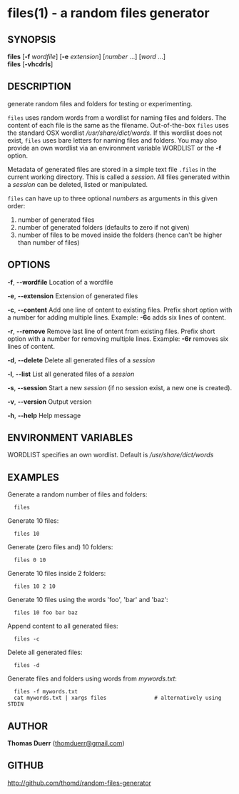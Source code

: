 # files(1) - a random files generator

## SYNOPSIS

**files** [**-f** _wordfile_] [**-e** _extension_] [*number* ...] [*word* ...]  
**files** [**-vhcdrls**]

## DESCRIPTION

generate random files and folders for testing or experimenting.

`files` uses random words from a wordlist for naming files and folders. The content of each file
is the same as the filename. Out-of-the-box `files` uses the standard OSX wordlist _/usr/share/dict/words_.
If this wordlist does not exist, `files` uses bare letters for naming files and folders. You may also 
provide an own wordlist via an environment variable WORDLIST or the **-f** option.

Metadata of generated files are stored in a simple text file `.files` in the current working directory.
This is called a _session_. All files generated within a _session_ can be deleted, listed or manipulated.

`files` can have up to three optional _numbers_ as arguments in this
given order:  
1) number of generated files  
2) number of generated folders (defaults to zero if not given)  
3) number of files to be moved inside the folders (hence can't be higher than number of files)

## OPTIONS
**-f**, **--wordfile**
    Location of a wordfile

**-e**, **--extension**
    Extension of generated files

**-c**, **--content**
    Add one line of ontent to existing files. Prefix short option with a number for adding multiple lines. 
    Example: **-6c** adds six lines of content.

**-r**, **--remove**
    Remove last line of ontent from existing files. Prefix short option with a number for removing multiple lines. 
    Example: **-6r** removes six lines of content.

**-d**, **--delete**
    Delete all generated files of a _session_

**-l**, **--list**
    List all generated files of a _session_

**-s**, **--session**
    Start a new _session_ (if no session exist, a new one is created).

**-v**, **--version**
    Output version

**-h**, **--help**
    Help message

## ENVIRONMENT VARIABLES
WORDLIST specifies an own wordlist. Default is _/usr/share/dict/words_

## EXAMPLES
Generate a random number of files and folders:

      files

Generate 10 files:

      files 10

Generate (zero files and) 10 folders:

      files 0 10

Generate 10 files inside 2 folders:

      files 10 2 10

Generate 10 files using the words 'foo', 'bar' and 'baz':

      files 10 foo bar baz

Append content to all generated files:

      files -c

Delete all generated files:

      files -d

Generate files and folders using words from _mywords.txt_:

      files -f mywords.txt
      cat mywords.txt | xargs files               # alternatively using STDIN

## AUTHOR
**Thomas Duerr** (thomduerr@gmail.com)

## GITHUB
http://github.com/thomd/random-files-generator
